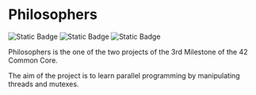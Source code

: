 # Philosophers
![Static Badge](https://img.shields.io/badge/Grade-Waiting-yellow) ![Static Badge](https://img.shields.io/badge/Bonus-No-red?style=flat)
 ![Static Badge](https://img.shields.io/badge/Language-C-blue?style=flat)

Philosophers is the one of the two projects of the 3rd Milestone of the 42 Common Core.

The aim of the project is to learn parallel programming by manipulating threads and mutexes.
